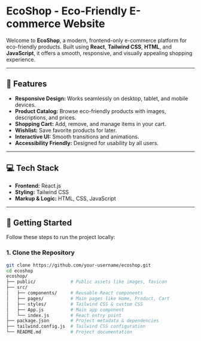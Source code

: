 # EcoShop - Eco-Friendly E-commerce Website

Welcome to **EcoShop**, a modern, frontend-only e-commerce platform for eco-friendly products. Built using **React**, **Tailwind CSS**, **HTML**, and **JavaScript**, it offers a smooth, responsive, and visually appealing shopping experience.

---

## 🌿 Features

- **Responsive Design:** Works seamlessly on desktop, tablet, and mobile devices.
- **Product Catalog:** Browse eco-friendly products with images, descriptions, and prices.
- **Shopping Cart:** Add, remove, and manage items in your cart.
- **Wishlist:** Save favorite products for later.
- **Interactive UI:** Smooth transitions and animations.
- **Accessibility Friendly:** Designed for usability by all users.

---

## 💻 Tech Stack

- **Frontend:** React.js  
- **Styling:** Tailwind CSS  
- **Markup & Logic:** HTML, CSS, JavaScript  

---

## 🚀 Getting Started

Follow these steps to run the project locally:

### 1. Clone the Repository

```bash
git clone https://github.com/your-username/ecoshop.git
cd ecoshop
ecoshop/
├── public/             # Public assets like images, favicon
├── src/
│   ├── components/     # Reusable React components
│   ├── pages/          # Main pages like Home, Product, Cart
│   ├── styles/         # Tailwind CSS & custom CSS
│   ├── App.js          # Main app component
│   └── index.js        # React entry point
├── package.json        # Project metadata & dependencies
├── tailwind.config.js  # Tailwind CSS configuration
└── README.md           # Project documentation
